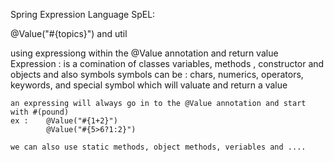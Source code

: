 Spring Expression Language SpEL:

@Value("#{topics}") and util

using  expressiong within the @Value annotation and return value
Expression :  is a comination of classes variables, methods , constructor and objects and also symbols
	symbols can be : chars, numerics, operators, keywords, and special symbol which will valuate and return a value
	
	an expressing will always go in to the @Value annotation and start with #(pound)
	ex : 	@Value("#{1+2}")
			@Value("#{5>6?1:2}")
			
	we can also use static methods, object methods, veriables and ....
	
	 
	